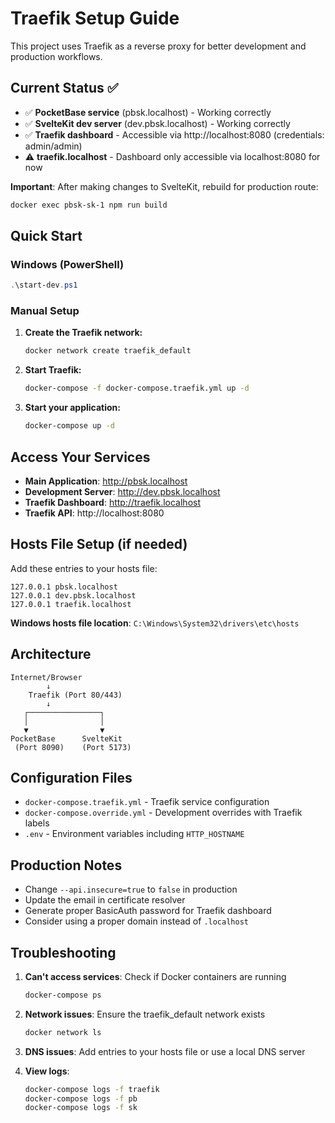 # Traefik Setup Guide

This project uses Traefik as a reverse proxy for better development and production workflows.

## Current Status ✅

- ✅ **PocketBase service** (pbsk.localhost) - Working correctly 
- ✅ **SvelteKit dev server** (dev.pbsk.localhost) - Working correctly
- ✅ **Traefik dashboard** - Accessible via http://localhost:8080 (credentials: admin/admin)
- ⚠️ **traefik.localhost** - Dashboard only accessible via localhost:8080 for now

**Important**: After making changes to SvelteKit, rebuild for production route:
```bash
docker exec pbsk-sk-1 npm run build
```

## Quick Start

### Windows (PowerShell)
```powershell
.\start-dev.ps1
```

### Manual Setup
1. **Create the Traefik network:**
   ```bash
   docker network create traefik_default
   ```

2. **Start Traefik:**
   ```bash
   docker-compose -f docker-compose.traefik.yml up -d
   ```

3. **Start your application:**
   ```bash
   docker-compose up -d
   ```

## Access Your Services

- **Main Application**: http://pbsk.localhost
- **Development Server**: http://dev.pbsk.localhost  
- **Traefik Dashboard**: http://traefik.localhost
- **Traefik API**: http://localhost:8080

## Hosts File Setup (if needed)

Add these entries to your hosts file:
```
127.0.0.1 pbsk.localhost
127.0.0.1 dev.pbsk.localhost
127.0.0.1 traefik.localhost
```

**Windows hosts file location**: `C:\Windows\System32\drivers\etc\hosts`

## Architecture

```
Internet/Browser
        ↓
    Traefik (Port 80/443)
        ↓
   ┌────────────────┐
   │                │
   ▼                ▼
PocketBase      SvelteKit
 (Port 8090)    (Port 5173)
```

## Configuration Files

- `docker-compose.traefik.yml` - Traefik service configuration
- `docker-compose.override.yml` - Development overrides with Traefik labels
- `.env` - Environment variables including `HTTP_HOSTNAME`

## Production Notes

- Change `--api.insecure=true` to `false` in production
- Update the email in certificate resolver
- Generate proper BasicAuth password for Traefik dashboard
- Consider using a proper domain instead of `.localhost`

## Troubleshooting

1. **Can't access services**: Check if Docker containers are running
   ```bash
   docker-compose ps
   ```

2. **Network issues**: Ensure the traefik_default network exists
   ```bash
   docker network ls
   ```

3. **DNS issues**: Add entries to your hosts file or use a local DNS server

4. **View logs**: 
   ```bash
   docker-compose logs -f traefik
   docker-compose logs -f pb
   docker-compose logs -f sk
   ```
